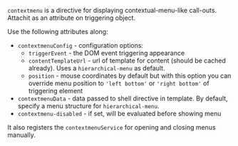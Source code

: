 `contextmenu` is a directive for displaying contextual-menu-like call-outs. Attachit as an attribute on triggering object.

Use the following attributes along:

 * `contextmenuConfig` - configuration options:
    - `triggerEvent` - the DOM event triggering appearance
    - `contentTemplateUrl` - url of template for content (should be cached already). Uses a `hierarchical-menu` as default.
    - `position` - mouse coordinates by default but with this option you can override menu position to `'left bottom'` or `'right bottom'` of triggering element
 * `contextmenuData` - data passed to shell directive in template. By default, specify a menu structure for `hierarchical-menu`.
 * `contextmenu-disabled` - if set, will be evaluated before showing menu

 It also registers the `contextmenuService` for opening and closing menus manually.